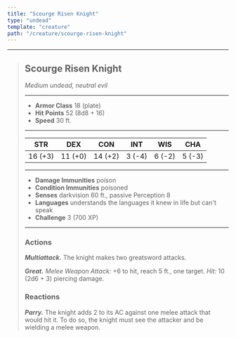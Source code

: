 ```yaml
---
title: "Scourge Risen Knight"
type: "undead"
template: "creature"
path: "/creature/scourge-risen-knight"
---
```


___
>
> ## Scourge Risen Knight
>*Medium undead, neutral evil*
> ___
>
> - **Armor Class** 18 (plate)
> - **Hit Points** 52 (8d8 + 16)
> - **Speed** 30 ft.
>___
>
>|STR|DEX|CON|INT|WIS|CHA|
>|:---:|:---:|:---:|:---:|:---:|:---:|
>|16 (+3)|11 (+0)|14 (+2)|3 (-4)|6 (-2)|5 (-3)|
>___
>
> - **Damage Immunities** poison
> - **Condition Immunities** poisoned
> - **Senses** darkvision 60 ft., passive Perception 8
> - **Languages** understands the languages it knew in life but can't speak
> - **Challenge** 3 (700 XP)
> ___
>
>
> ### Actions
> ***Multiattack.*** The knight makes two greatsword attacks.
>
> ***Great.*** *Melee Weapon Attack:* +6 to hit, reach 5 ft., one target. *Hit:* 10 (2d6 + 3) piercing damage.
>
> ### Reactions
> ***Parry.*** The knight adds 2 to its AC against one melee attack that would hit it. To do so, the knight must see the attacker and be wielding a melee weapon.
